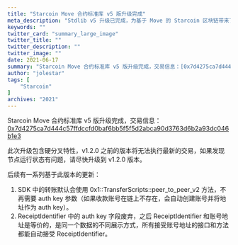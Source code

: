```yaml
---
title: "Starcoin Move 合约标准库 v5 版升级完成"
meta_description: "Stdlib v5 升级已完成，为基于 Move 的 Starcoin 区块链带来了重大改进。"
keywords: ""
twitter_card: "summary_large_image"
twitter_title: ""
twitter_description: ""
twitter_image: ""
date: 2021-06-17
summary: "Starcoin Move 合约标准库 v5 版升级完成，交易信息：[0x7d4275ca7d444c57ffdccfd0baf6bb5f5f5d2abca90d3763d6b2a93dc046b1e3](https://stcscan.io/main/transactions/detail/0x7d4275ca7d444c57ffdccfd0baf6bb5f5f5d2abca90d3763d6b2a93dc046b1e3)"
author: "jolestar"
tags: [
    "Starcoin"
]
archives: "2021"
---
```


Starcoin Move 合约标准库 v5 版升级完成，交易信息：[0x7d4275ca7d444c57ffdccfd0baf6bb5f5f5d2abca90d3763d6b2a93dc046b1e3](https://stcscan.io/main/transactions/detail/0x7d4275ca7d444c57ffdccfd0baf6bb5f5f5d2abca90d3763d6b2a93dc046b1e3)

此次升级包含硬分叉特性，v1.2.0 之前的版本将无法执行最新的交易，如果发现节点运行状态有问题，请尽快升级到 v1.2.0 版本。

后续有一系列基于此版本的更新：

1. SDK 中的转账默认会使用 0x1::TransferScripts::peer_to_peer_v2 方法，不再需要 auth key 参数（如果收款账号在链上不存在，会自动创建账号并将地址作为 auth key）。
2. ReceiptIdentifier 中的 auth key 字段废弃，之后 ReceiptIdentifier 和账号地址是等价的，是同一个数据的不同展示方式，所有接受账号地址的接口和方法都能自动接受 ReceiptIdentifier。
